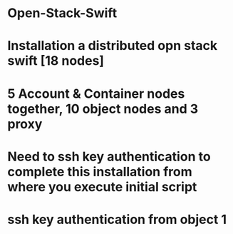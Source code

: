 # Open-Stack-Swift
# Installation a distributed opn stack swift [18 nodes]
# 5 Account & Container nodes together, 10 object nodes and 3 proxy
# Need to ssh key authentication to complete this installation from where you execute initial script
# ssh key authentication from object 1
